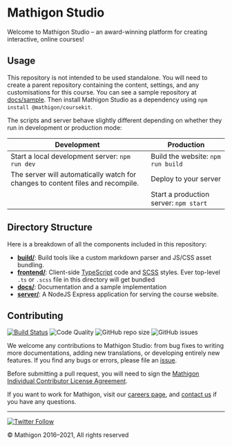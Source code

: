 # Mathigon Studio

Welcome to Mathigon Studio – an award-winning platform for creating interactive, online courses!

## Usage

This repository is not intended to be used standalone. You will need to create a parent repository
containing the content, settings, and any customisations for this course. You can see a sample
repository at [docs/sample](docs/sample). Then install Mathigon Studio as a dependency using
`npm install @mathigon/coursekit`.

The scripts and server behave slightly different depending on whether they run in development or
production mode:

| Development                                       | Production                                   |
| ----------------------------------------------- | --------------------------------------- |
| Start a local development server: `npm run dev` | Build the website: `npm run build`      |
| The server will automatically watch for changes to content files and recompile. | Deploy to your server |
|                                                 | Start a production server: `npm start`  |

## Directory Structure

Here is a breakdown of all the components included in this repository:

* [__build/__](build): Build tools like a custom markdown parser and JS/CSS asset bundling.
* [__frontend/__](frontend): Client-side [TypeScript](https://www.typescriptlang.org/) code and [SCSS](https://sass-lang.com/) styles. Ever top-level `.ts` or `.scss` file in this directory will get bundled
* [__docs/__](docs): Documentation and a sample implementation
* [__server/__](server): A NodeJS Express application for serving the course website.

## Contributing

[![Build Status](https://github.com/mathigon/studio/workflows/CI%20Tests/badge.svg)](https://github.com/mathigon/studio/actions?query=workflow%3A%22CI+Tests%22)
![Code Quality](https://github.com/mathigon/studio/workflows/Code%20Quality/badge.svg)
![GitHub repo size](https://img.shields.io/github/repo-size/mathigon/studio)
![GitHub issues](https://img.shields.io/github/issues-raw/mathigon/studio)

We welcome any contributions to Mathigon Studio: from bug fixes to writing more documentations,
adding new translations, or developing entirely new features. If you find any bugs or errors,
please file an [issue](https://github.com/mathigon/studio/issues).

Before submitting a pull request, you will need to sign the [Mathigon Individual Contributor License
Agreement](https://gist.github.com/plegner/5ad5b7be2948a4ad073c50b15ac01d39).

If you want to work for Mathigon, visit our [careers page](https://mathigon.org/careers), and
[contact us](mailto:dev@mathigon.org) if you have any questions.

---

[![Twitter Follow](https://img.shields.io/twitter/follow/MathigonOrg?style=social)](https://twitter.com/intent/follow?screen_name=MathigonOrg)

© Mathigon 2016–2021, All rights reserved
